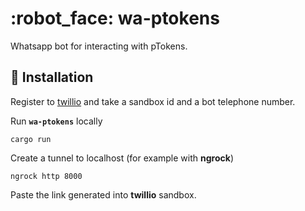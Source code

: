 # :robot_face: wa-ptokens

Whatsapp bot for interacting with pTokens.

## :page_with_curl: Installation

Register to [twillio](https://www.twilio.com/) and take a sandbox id and a bot telephone number.

Run __`wa-ptokens`__ locally

```
cargo run
```

Create a tunnel to localhost (for example with __ngrock__)

```
ngrock http 8000
```

Paste the link generated into __twillio__ sandbox.